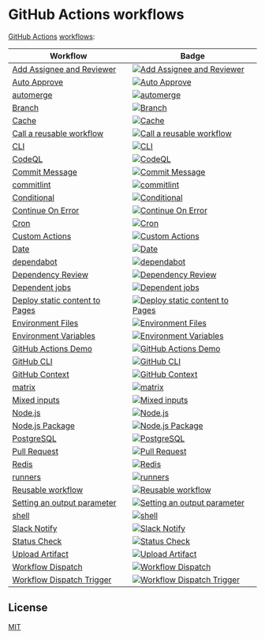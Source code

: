 # GitHub Actions workflows

[GitHub Actions](https://github.com/features/actions) [workflows](https://docs.github.com/en/actions/reference/workflow-syntax-for-github-actions):

<!-- prettier-ignore-start -->

| Workflow | Badge |
| --- | --- |
| [Add Assignee and Reviewer](.github/workflows/add-assignee-and-reviewer.yml) | [![Add Assignee and Reviewer](https://github.com/remarkablemark/github-actions-workflows/actions/workflows/add-assignee-and-reviewer.yml/badge.svg)](https://github.com/remarkablemark/github-actions-workflows/actions/workflows/add-assignee-and-reviewer.yml) |
| [Auto Approve](.github/workflows/auto-approve.yml) | [![Auto Approve](https://github.com/remarkablemark/github-actions-workflows/actions/workflows/auto-approve.yml/badge.svg)](https://github.com/remarkablemark/github-actions-workflows/actions/workflows/auto-approve.yml) |
| [automerge](.github/workflows/automerge.yml) | [![automerge](https://github.com/remarkablemark/github-actions-workflows/actions/workflows/automerge.yml/badge.svg)](https://github.com/remarkablemark/github-actions-workflows/actions/workflows/automerge.yml) |
| [Branch](.github/workflows/branch.yml) | [![Branch](https://github.com/remarkablemark/github-actions-workflows/actions/workflows/branch.yml/badge.svg)](https://github.com/remarkablemark/github-actions-workflows/actions/workflows/branch.yml) |
| [Cache](.github/workflows/cache.yml) | [![Cache](https://github.com/remarkablemark/github-actions-workflows/actions/workflows/cache.yml/badge.svg)](https://github.com/remarkablemark/github-actions-workflows/actions/workflows/cache.yml) |
| [Call a reusable workflow](.github/workflows/reusable-workflow-caller.yml) | [![Call a reusable workflow](https://github.com/remarkablemark/github-actions-workflows/actions/workflows/reusable-workflow-caller.yml/badge.svg)](https://github.com/remarkablemark/github-actions-workflows/actions/workflows/reusable-workflow-caller.yml) |
| [CLI](.github/workflows/cli.yml) | [![CLI](https://github.com/remarkablemark/github-actions-workflows/actions/workflows/cli.yml/badge.svg)](https://github.com/remarkablemark/github-actions-workflows/actions/workflows/cli.yml) |
| [CodeQL](.github/workflows/codeql.yml) | [![CodeQL](https://github.com/remarkablemark/github-actions-workflows/actions/workflows/codeql.yml/badge.svg)](https://github.com/remarkablemark/github-actions-workflows/actions/workflows/codeql.yml) |
| [Commit Message](.github/workflows/commit-message.yml) | [![Commit Message](https://github.com/remarkablemark/github-actions-workflows/actions/workflows/commit-message.yml/badge.svg)](https://github.com/remarkablemark/github-actions-workflows/actions/workflows/commit-message.yml) |
| [commitlint](.github/workflows/commitlint.yml) | [![commitlint](https://github.com/remarkablemark/github-actions-workflows/actions/workflows/commitlint.yml/badge.svg)](https://github.com/remarkablemark/github-actions-workflows/actions/workflows/commitlint.yml) |
| [Conditional](.github/workflows/conditional.yml) | [![Conditional](https://github.com/remarkablemark/github-actions-workflows/actions/workflows/conditional.yml/badge.svg)](https://github.com/remarkablemark/github-actions-workflows/actions/workflows/conditional.yml) |
| [Continue On Error](.github/workflows/continue-on-error.yml) | [![Continue On Error](https://github.com/remarkablemark/github-actions-workflows/actions/workflows/continue-on-error.yml/badge.svg)](https://github.com/remarkablemark/github-actions-workflows/actions/workflows/continue-on-error.yml) |
| [Cron](.github/workflows/cron.yml) | [![Cron](https://github.com/remarkablemark/github-actions-workflows/actions/workflows/cron.yml/badge.svg)](https://github.com/remarkablemark/github-actions-workflows/actions/workflows/cron.yml) |
| [Custom Actions](.github/workflows/custom-actions.yml) | [![Custom Actions](https://github.com/remarkablemark/github-actions-workflows/actions/workflows/custom-actions.yml/badge.svg)](https://github.com/remarkablemark/github-actions-workflows/actions/workflows/custom-actions.yml) |
| [Date](.github/workflows/date.yml) | [![Date](https://github.com/remarkablemark/github-actions-workflows/actions/workflows/date.yml/badge.svg)](https://github.com/remarkablemark/github-actions-workflows/actions/workflows/date.yml) |
| [dependabot](.github/workflows/dependabot.yml) | [![dependabot](https://github.com/remarkablemark/github-actions-workflows/actions/workflows/dependabot.yml/badge.svg)](https://github.com/remarkablemark/github-actions-workflows/actions/workflows/dependabot.yml) |
| [Dependency Review](.github/workflows/dependency-review.yml) | [![Dependency Review](https://github.com/remarkablemark/github-actions-workflows/actions/workflows/dependency-review.yml/badge.svg)](https://github.com/remarkablemark/github-actions-workflows/actions/workflows/dependency-review.yml) |
| [Dependent jobs](.github/workflows/dependent-jobs.yml) | [![Dependent jobs](https://github.com/remarkablemark/github-actions-workflows/actions/workflows/dependent-jobs.yml/badge.svg)](https://github.com/remarkablemark/github-actions-workflows/actions/workflows/dependent-jobs.yml) |
| [Deploy static content to Pages](.github/workflows/github-pages.yml) | [![Deploy static content to Pages](https://github.com/remarkablemark/github-actions-workflows/actions/workflows/github-pages.yml/badge.svg)](https://github.com/remarkablemark/github-actions-workflows/actions/workflows/github-pages.yml) |
| [Environment Files](.github/workflows/environment-files.yml) | [![Environment Files](https://github.com/remarkablemark/github-actions-workflows/actions/workflows/environment-files.yml/badge.svg)](https://github.com/remarkablemark/github-actions-workflows/actions/workflows/environment-files.yml) |
| [Environment Variables](.github/workflows/environment-variables.yml) | [![Environment Variables](https://github.com/remarkablemark/github-actions-workflows/actions/workflows/environment-variables.yml/badge.svg)](https://github.com/remarkablemark/github-actions-workflows/actions/workflows/environment-variables.yml) |
| [GitHub Actions Demo](.github/workflows/github-actions-demo.yml) | [![GitHub Actions Demo](https://github.com/remarkablemark/github-actions-workflows/actions/workflows/github-actions-demo.yml/badge.svg)](https://github.com/remarkablemark/github-actions-workflows/actions/workflows/github-actions-demo.yml) |
| [GitHub CLI](.github/workflows/github-cli.yml) | [![GitHub CLI](https://github.com/remarkablemark/github-actions-workflows/actions/workflows/github-cli.yml/badge.svg)](https://github.com/remarkablemark/github-actions-workflows/actions/workflows/github-cli.yml) |
| [GitHub Context](.github/workflows/github-context.yml) | [![GitHub Context](https://github.com/remarkablemark/github-actions-workflows/actions/workflows/github-context.yml/badge.svg)](https://github.com/remarkablemark/github-actions-workflows/actions/workflows/github-context.yml) |
| [matrix](.github/workflows/matrix.yml) | [![matrix](https://github.com/remarkablemark/github-actions-workflows/actions/workflows/matrix.yml/badge.svg)](https://github.com/remarkablemark/github-actions-workflows/actions/workflows/matrix.yml) |
| [Mixed inputs](.github/workflows/mixed-inputs.yml) | [![Mixed inputs](https://github.com/remarkablemark/github-actions-workflows/actions/workflows/mixed-inputs.yml/badge.svg)](https://github.com/remarkablemark/github-actions-workflows/actions/workflows/mixed-inputs.yml) |
| [Node.js](.github/workflows/nodejs.yml) | [![Node.js](https://github.com/remarkablemark/github-actions-workflows/actions/workflows/nodejs.yml/badge.svg)](https://github.com/remarkablemark/github-actions-workflows/actions/workflows/nodejs.yml) |
| [Node.js Package](.github/workflows/npm-publish.yml) | [![Node.js Package](https://github.com/remarkablemark/github-actions-workflows/actions/workflows/npm-publish.yml/badge.svg)](https://github.com/remarkablemark/github-actions-workflows/actions/workflows/npm-publish.yml) |
| [PostgreSQL](.github/workflows/postgres.yml) | [![PostgreSQL](https://github.com/remarkablemark/github-actions-workflows/actions/workflows/postgres.yml/badge.svg)](https://github.com/remarkablemark/github-actions-workflows/actions/workflows/postgres.yml) |
| [Pull Request](.github/workflows/pull-request.yml) | [![Pull Request](https://github.com/remarkablemark/github-actions-workflows/actions/workflows/pull-request.yml/badge.svg)](https://github.com/remarkablemark/github-actions-workflows/actions/workflows/pull-request.yml) |
| [Redis](.github/workflows/redis.yml) | [![Redis](https://github.com/remarkablemark/github-actions-workflows/actions/workflows/redis.yml/badge.svg)](https://github.com/remarkablemark/github-actions-workflows/actions/workflows/redis.yml) |
| [runners](.github/workflows/runners.yml) | [![runners](https://github.com/remarkablemark/github-actions-workflows/actions/workflows/runners.yml/badge.svg)](https://github.com/remarkablemark/github-actions-workflows/actions/workflows/runners.yml) |
| [Reusable workflow](.github/workflows/reusable-workflow.yml) | [![Reusable workflow](https://github.com/remarkablemark/github-actions-workflows/actions/workflows/reusable-workflow.yml/badge.svg)](https://github.com/remarkablemark/github-actions-workflows/actions/workflows/reusable-workflow.yml) |
| [Setting an output parameter](.github/workflows/setting-an-output-parameter.yml) | [![Setting an output parameter](https://github.com/remarkablemark/github-actions-workflows/actions/workflows/setting-an-output-parameter.yml/badge.svg)](https://github.com/remarkablemark/github-actions-workflows/actions/workflows/setting-an-output-parameter.yml) |
| [shell](.github/workflows/shell.yml) | [![shell](https://github.com/remarkablemark/github-actions-workflows/actions/workflows/shell.yml/badge.svg)](https://github.com/remarkablemark/github-actions-workflows/actions/workflows/shell.yml) |
| [Slack Notify](.github/workflows/slack-notify.yml) | [![Slack Notify](https://github.com/remarkablemark/github-actions-workflows/actions/workflows/slack-notify.yml/badge.svg)](https://github.com/remarkablemark/github-actions-workflows/actions/workflows/slack-notify.yml) |
| [Status Check](.github/workflows/status-check.yml) | [![Status Check](https://github.com/remarkablemark/github-actions-workflows/actions/workflows/status-check.yml/badge.svg)](https://github.com/remarkablemark/github-actions-workflows/actions/workflows/status-check.yml) |
| [Upload Artifact](.github/workflows/upload-artifact.yml) | [![Upload Artifact](https://github.com/remarkablemark/github-actions-workflows/actions/workflows/upload-artifact.yml/badge.svg)](https://github.com/remarkablemark/github-actions-workflows/actions/workflows/upload-artifact.yml) |
| [Workflow Dispatch](.github/workflows/workflow-dispatch.yml) | [![Workflow Dispatch](https://github.com/remarkablemark/github-actions-workflows/actions/workflows/workflow-dispatch.yml/badge.svg)](https://github.com/remarkablemark/github-actions-workflows/actions/workflows/workflow-dispatch.yml) |
| [Workflow Dispatch Trigger](.github/workflows/workflow-dispatch-trigger.yml) | [![Workflow Dispatch Trigger](https://github.com/remarkablemark/github-actions-workflows/actions/workflows/workflow-dispatch-trigger.yml/badge.svg)](https://github.com/remarkablemark/github-actions-workflows/actions/workflows/workflow-dispatch-trigger.yml) |

<!-- prettier-ignore-end -->

## License

[MIT](LICENSE)
